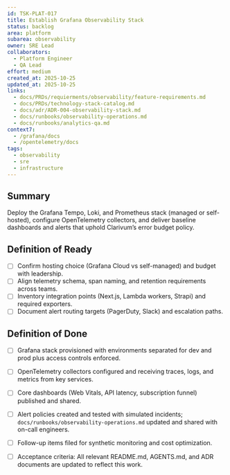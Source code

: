```yaml
---
id: TSK-PLAT-017
title: Establish Grafana Observability Stack
status: backlog
area: platform
subarea: observability
owner: SRE Lead
collaborators:
  - Platform Engineer
  - QA Lead
effort: medium
created_at: 2025-10-25
updated_at: 2025-10-25
links:
  - docs/PRDs/requierments/observability/feature-requirements.md
  - docs/PRDs/technology-stack-catalog.md
  - docs/adr/ADR-004-observability-stack.md
  - docs/runbooks/observability-operations.md
  - docs/runbooks/analytics-qa.md
context7:
  - /grafana/docs
  - /opentelemetry/docs
tags:
  - observability
  - sre
  - infrastructure
---
```


## Summary
Deploy the Grafana Tempo, Loki, and Prometheus stack (managed or self-hosted), configure OpenTelemetry collectors, and deliver baseline dashboards and alerts that uphold Clarivum’s error budget policy.

## Definition of Ready
- [ ] Confirm hosting choice (Grafana Cloud vs self-managed) and budget with leadership.
- [ ] Align telemetry schema, span naming, and retention requirements across teams.
- [ ] Inventory integration points (Next.js, Lambda workers, Strapi) and required exporters.
- [ ] Document alert routing targets (PagerDuty, Slack) and escalation paths.

## Definition of Done
- [ ] Grafana stack provisioned with environments separated for dev and prod plus access controls enforced.
- [ ] OpenTelemetry collectors configured and receiving traces, logs, and metrics from key services.
- [ ] Core dashboards (Web Vitals, API latency, subscription funnel) published and shared.
- [ ] Alert policies created and tested with simulated incidents; `docs/runbooks/observability-operations.md` updated and shared with on-call engineers.
- [ ] Follow-up items filed for synthetic monitoring and cost optimization.
- [ ] Acceptance criteria: All relevant README.md, AGENTS.md, and ADR documents are updated to reflect this work.

